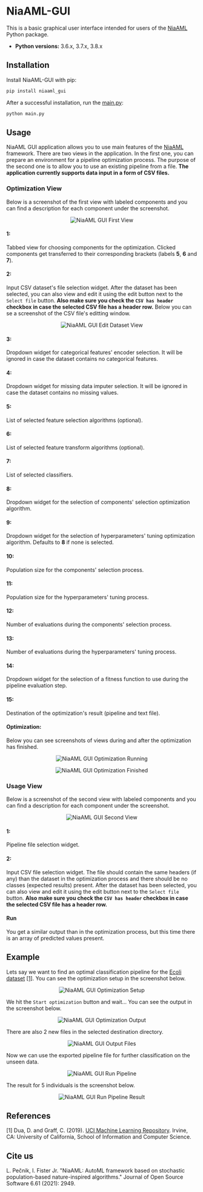 # NiaAML-GUI

This is a basic graphical user interface intended for users of the [NiaAML](https://github.com/lukapecnik/NiaAML) Python package.

* **Python versions:** 3.6.x, 3.7.x, 3.8.x

## Installation

Install NiaAML-GUI with pip:

```sh
pip install niaaml_gui
```

After a successful installation, run the [main.py](niaaml_gui/main.py):

```sh
python main.py
```

## Usage

NiaAML GUI application allows you to use main features of the [NiaAML](https://github.com/lukapecnik/NiaAML) framework. There are two views in the application. In the first one, you can prepare an environment for a pipeline optimization process. The purpose of the second one is to allow you to use an existing pipeline from a file. **The application currently supports data input in a form of CSV files.**

### Optimization View

Below is a screenshot of the first view with labeled components and you can find a description for each component under the screenshot.

<p align="center"><img src=".github/gui1.png" alt="NiaAML GUI First View" title="NiaAML GUI First View"/></p>

#### 1:

Tabbed view for choosing components for the optimization. Clicked components get transferred to their corresponding brackets (labels **5**, **6** and **7**).

#### 2:

Input CSV dataset's file selection widget. After the dataset has been selected, you can also view and edit it using the edit button next to the `Select file` button. **Also make sure you check the `CSV has header` checkbox in case the selected CSV file has a header row.** Below you can se a screenshot of the CSV file's editting window.

<p align="center"><img src=".github/gui3.png" alt="NiaAML GUI Edit Dataset View" title="NiaAML GUI Edit Dataset View"/></p>

#### 3:

Dropdown widget for categorical features' encoder selection. It will be ignored in case the dataset contains no categorical features.

#### 4:

Dropdown widget for missing data imputer selection. It will be ignored in case the dataset contains no missing values.

#### 5:

List of selected feature selection algorithms (optional).

#### 6:

List of selected feature transform algorithms (optional).

#### 7:

List of selected classifiers.

#### 8:

Dropdown widget for the selection of components' selection optimization algorithm.

#### 9:

Dropdown widget for the selection of hyperparameters' tuning optimization algorithm. Defaults to **8** if none is selected.

#### 10:

Population size for the components' selection process.

#### 11:

Population size for the hyperparameters' tuning process.

#### 12:

Number of evaluations during the components' selection process.

#### 13:

Number of evaluations during the hyperparameters' tuning process.

#### 14:

Dropdown widget for the selection of a fitness function to use during the pipeline evaluation step.

#### 15:

Destination of the optimization's result (pipeline and text file).

#### Optimization:

Below you can see screenshots of views during and after the optimization has finished.

<p align="center"><img src=".github/gui2.png" alt="NiaAML GUI Optimization Running" title="NiaAML GUI Optimization Running"/></p>
<p align="center"><img src=".github/gui4.png" alt="NiaAML GUI Optimization Finished" title="NiaAML GUI Optimization Finished"/></p>

### Usage View

Below is a screenshot of the second view with labeled components and you can find a description for each component under the screenshot.

<p align="center"><img src=".github/gui5.png" alt="NiaAML GUI Second View" title="NiaAML GUI Second View"/></p>

#### 1:

Pipeline file selection widget.

#### 2:

Input CSV file selection widget. The file should contain the same headers (if any) than the dataset in the optimization process and there should be no classes (expected results) present. After the dataset has been selected, you can also view and edit it using the edit button next to the `Select file` button. **Also make sure you check the `CSV has header` checkbox in case the selected CSV file has a header row.**

#### Run

You get a similar output than in the optimization process, but this time there is an array of predicted values present.

## Example

Lets say we want to find an optimal classification pipeline for the [Ecoli dataset](https://archive.ics.uci.edu/ml/datasets/ecoli) [[1]](#1). You can see the optimization setup in the screenshot below.

<p align="center"><img src=".github/gui6.png" alt="NiaAML GUI Optimization Setup" title="NiaAML GUI Optimization Setup"/></p>

We hit the `Start optimization` button and wait... You can see the output in the screenshot below.

<p align="center"><img src=".github/gui7.png" alt="NiaAML GUI Optimization Output" title="NiaAML GUI Optimization Output"/></p>

There are also 2 new files in the selected destination directory.

<p align="center"><img src=".github/gui8.png" alt="NiaAML GUI Output Files" title="NiaAML GUI Output Files"/></p>

Now we can use the exported pipeline file for further classification on the unseen data.

<p align="center"><img src=".github/gui9.png" alt="NiaAML GUI Run Pipeline" title="NiaAML GUI Run Pipeline"/></p>

The result for 5 individuals is the screenshot below.

<p align="center"><img src=".github/gui10.png" alt="NiaAML GUI Run Pipeline Result" title="NiaAML GUI Run Pipeline Result"/></p>

## References

<a id="1">[1]</a> Dua, D. and Graff, C. (2019). [UCI Machine Learning Repository](http://archive.ics.uci.edu/ml). Irvine, CA: University of California, School of Information and Computer Science.

## Cite us

L. Pečnik, I. Fister Jr. "NiaAML: AutoML framework based on stochastic population-based nature-inspired algorithms." Journal of Open Source Software 6.61 (2021): 2949.
